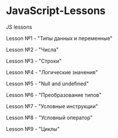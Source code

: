 # JavaScript-Lessons
JS lessons 

Lesson №1 - "Типы данных и переменные"

Lesson №2 - "Числа"

Lesson №3 - "Строки"

Lesson №4 - "Логические значения"

Lesson №5 - "Null and undefined"

Lesson №6 - "Преобразование типов"

Lesson №7 - "Условные инструкции"

Lesson №8 - "Условный оператор"

Lesson №9 - "Циклы"

